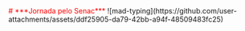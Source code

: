 <span style="color:red">
# ***Jornada pelo Senac***
</span>
![mad-typing](https://github.com/user-attachments/assets/ddf25905-da79-42bb-a94f-48509483fc25)
